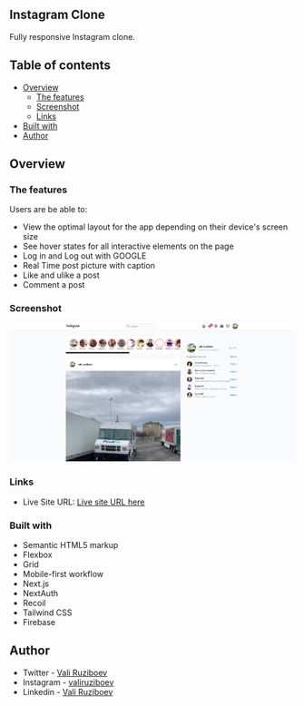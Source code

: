 ## Instagram Clone

Fully responsive Instagram clone.

## Table of contents
- [Overview](#overview)
  - [The features](#the-features)
  - [Screenshot](#screenshot)
  - [Links](#links)
- [Built with](#built-with)
- [Author](#author)

## Overview

### The features

Users are be able to:

- View the optimal layout for the app depending on their device's screen size
- See hover states for all interactive elements on the page
- Log in and Log out with GOOGLE
- Real Time post picture with caption
- Like and ulike a post
- Comment a post

### Screenshot

![](./screenshot.png)

### Links

- Live Site URL: [Live site URL here](https://vali-ruziboev-insta-clone.vercel.app/)

### Built with

- Semantic HTML5 markup
- Flexbox
- Grid
- Mobile-first workflow
- Next.js
- NextAuth
- Recoil
- Tailwind CSS
- Firebase

## Author

- Twitter - [Vali Ruziboev](https://twitter.com/Vali_Ruziboev)
- Instagram - [valiruziboev](https://www.instagram.com/vali_ruziboev/)
- Linkedin - [Vali Ruziboev](https://www.linkedin.com/in/vali-ruziboev/)
